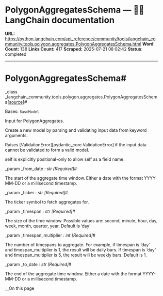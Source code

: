 # PolygonAggregatesSchema — 🦜🔗 LangChain  documentation

**URL:** https://python.langchain.com/api_reference/community/tools/langchain_community.tools.polygon.aggregates.PolygonAggregatesSchema.html
**Word Count:** 138
**Links Count:** 417
**Scraped:** 2025-07-21 08:02:42
**Status:** completed

---

# PolygonAggregatesSchema\#

_class _langchain\_community.tools.polygon.aggregates.PolygonAggregatesSchema[\[source\]](https://python.langchain.com/api_reference/_modules/langchain_community/tools/polygon/aggregates.html#PolygonAggregatesSchema)\#     

Bases: `BaseModel`

Input for PolygonAggregates.

Create a new model by parsing and validating input data from keyword arguments.

Raises \[ValidationError\]\[pydantic\_core.ValidationError\] if the input data cannot be validated to form a valid model.

self is explicitly positional-only to allow self as a field name.

_param _from\_date _: str_ _\[Required\]_\#     

The start of the aggregate time window. Either a date with the format YYYY-MM-DD or a millisecond timestamp.

_param _ticker _: str_ _\[Required\]_\#     

The ticker symbol to fetch aggregates for.

_param _timespan _: str_ _\[Required\]_\#     

The size of the time window. Possible values are: second, minute, hour, day, week, month, quarter, year. Default is ‘day’

_param _timespan\_multiplier _: int_ _\[Required\]_\#     

The number of timespans to aggregate. For example, if timespan is ‘day’ and timespan\_multiplier is 1, the result will be daily bars. If timespan is ‘day’ and timespan\_multiplier is 5, the result will be weekly bars. Default is 1.

_param _to\_date _: str_ _\[Required\]_\#     

The end of the aggregate time window. Either a date with the format YYYY-MM-DD or a millisecond timestamp.

__On this page